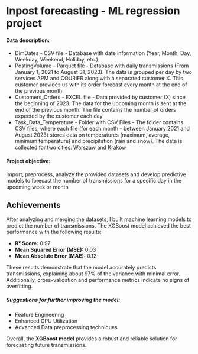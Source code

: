 # Inpost forecasting - ML regression project

#### Data description: 
- DimDates - CSV file - Database with date information (Year, Month, Day, Weekday, Weekend, Holiday, etc.)
- PostingVolume - Parquet file - Database with daily transmissions (From January 1, 2021 to August 31, 2023). The data is grouped per day by two services APM and COURIER along with a separated customer X. This customer provides us with its order forecast every month at the end of the previous month
- Customers_Orders - EXCEL file - Data provided by customer (X) since the beginning of 2023. The data for the upcoming month is sent at the end of the previous month. The file contains the number of orders expected by the customer each day
- Task_Data_Temperature - Folder with CSV Files - The folder contains CSV files, where each file (for each month - between January 2021 and August 2023) stores data on temperatures (maximum, average, minimum temperature) and precipitation (rain and snow). The data is collected for two cities: Warszaw and Krakow


#### Project objective:
Import, preprocess, analyze the provided datasets and develop predictive models to forecast the number of transmissions for a specific day in the upcoming week or month

## Achievements

After analyzing and merging the datasets, I built machine learning models to predict the number of transmissions. The XGBoost model achieved the best performance with the following results:

- **R² Score:** 0.97
- **Mean Squared Error (MSE):** 0.03
- **Mean Absolute Error (MAE):** 0.12

These results demonstrate that the model accurately predicts transmissions, explaining about 97% of the variance with minimal error. Additionally, cross-validation and performance metrics indicate no signs of overfitting. 

##### Suggestions for further improving the model:
- Feature Engineering
- Enhanced GPU Utilization
- Advanced Data preprocessing techniques

Overall, the **XGBoost model** provides a robust and reliable solution for forecasting future transmissions. 
